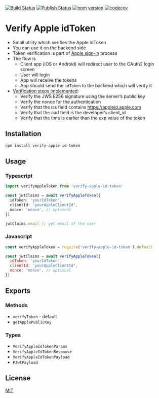 [![Build Status](https://github.com/stefan-prokop-cz/verify-apple-id-token/workflows/Build/badge.svg)](https://github.com/stefan-prokop-cz/verify-apple-id-token/actions)
[![Publish Status](https://github.com/stefan-prokop-cz/verify-apple-id-token/workflows/Publish/badge.svg)](https://github.com/stefan-prokop-cz/verify-apple-id-token/actions)
[![npm version](https://img.shields.io/npm/v/verify-apple-id-token)](https://www.npmjs.com/package/verify-apple-id-token)
[![codecov](https://codecov.io/gh/stefan-prokop-cz/verify-apple-id-token/branch/master/graph/badge.svg?token=TD7C0Z3YA6)](https://codecov.io/gh/stefan-prokop-cz/verify-apple-id-token)

# Verify Apple idToken

- Small utility which verifies the Apple idToken
- You can use it on the backend side
- Token verification is part of [Apple sign-in](https://developer.apple.com/documentation/signinwithapplerestapi) process
- The flow is
  - Client app (iOS or Android) will redirect user to the OAuth2 login screen
  - User will login
  - App will receive the tokens
  - App should send the `idToken` to the backend which will verify it
- [Verification steps implemented](https://developer.apple.com/documentation/sign_in_with_apple/sign_in_with_apple_rest_api/verifying_a_user):
  - Verify the JWS E256 signature using the server’s public key
  - Verify the nonce for the authentication
  - Verify that the iss field contains https://appleid.apple.com
  - Verify that the aud field is the developer’s client_id
  - Verify that the time is earlier than the exp value of the token

## Installation

```bash
npm install verify-apple-id-token
```

## Usage

### Typescript

```typescript
import verifyAppleToken from 'verify-apple-id-token'

const jwtClaims = await verifyAppleToken({
  idToken: 'yourIdToken',
  clientId: 'yourAppleClientId',
  nonce: 'nonce', // optional
})

jwtClaims.email // get email of the user
```

### Javascript

```javascript
const verifyAppleToken = require('verify-apple-id-token').default

const jwtClaims = await verifyAppleToken({
  idToken: 'yourIdToken',
  clientId: 'yourAppleClientId',
  nonce: 'nonce', // optional
})
```

## Exports

### Methods

- `verifyToken` - default
- `getApplePublicKey`

### Types

- `VerifyAppleIdTokenParams`
- `VerifyAppleIdTokenResponse`
- `VerifyAppleIdTokenPayload`
- `PJwtPayload`

## License

[MIT](./LICENSE)
